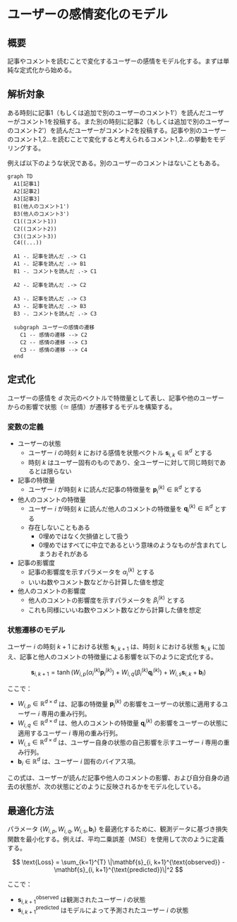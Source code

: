 # ユーザーの感情変化のモデル

## 概要

記事やコメントを読むことで変化するユーザーの感情をモデル化する。まずは単純な定式化から始める。

## 解析対象

ある時刻に記事1（もしくは追加で別のユーザーのコメント1'）を読んだユーザーがコメント1を投稿する。また別の時刻に記事2（もしくは追加で別のユーザーのコメント2'）を読んだユーザーがコメント2を投稿する。記事や別のユーザーのコメント1,2...を読むことで変化すると考えられるコメント1,2...の挙動をモデリングする。

例えば以下のような状況である。別のユーザーのコメントはないこともある。

```mermaid
graph TD
  A1[記事1]
  A2[記事2]
  A3[記事3]
  B1(他人のコメント1')
  B3(他人のコメント3')
  C1((コメント1))
  C2((コメント2))
  C3((コメント3))
  C4((...))
  
  A1 -. 記事を読んだ .-> C1
  A1 -. 記事を読んだ .-> B1
  B1 -. コメントを読んだ .-> C1

  A2 -. 記事を読んだ .-> C2

  A3 -. 記事を読んだ .-> C3
  A3 -. 記事を読んだ .-> B3
  B3 -. コメントを読んだ .-> C3

  subgraph ユーザーの感情の遷移
    C1 -- 感情の遷移 --> C2
    C2 -- 感情の遷移 --> C3
    C3 -- 感情の遷移 --> C4
  end
```

## 定式化

ユーザーの感情を $d$ 次元のベクトルで特徴量として表し、記事や他のユーザーからの影響で状態（$\simeq$ 感情）が遷移するモデルを構築する。

### 変数の定義

- ユーザーの状態
  - ユーザー $i$ の時刻 $k$ における感情を状態ベクトル $\mathbf{s}_{i, k} \in \mathbb{R}^d$ とする
  - 時刻 $k$ はユーザー固有のものであり、全ユーザーに対して同じ時刻であるとは限らない
- 記事の特徴量
  - ユーザー $i$ が時刻 $k$ に読んだ記事の特徴量を $\mathbf{p}_{i}^{(k)} \in \mathbb{R}^d$ とする
- 他人のコメントの特徴量
  - ユーザー $i$ が時刻 $k$ に読んだ他人のコメントの特徴量を $\mathbf{q}_{i}^{(k)} \in \mathbb{R}^d$ とする
  - 存在しないこともある
    - 0埋めではなく欠損値として扱う
    - 0埋めではすべてに中立であるという意味のようなものが含まれてしまうおそれがある
- 記事の影響度
  - 記事の影響度を示すパラメータを $\alpha_{i}^{(k)}$ とする
  - いいね数やコメント数などから計算した値を想定
- 他人のコメントの影響度
  - 他人のコメントの影響度を示すパラメータを $\beta_{i}^{(k)}$ とする
  - これも同様にいいね数やコメント数などから計算した値を想定

### 状態遷移のモデル

ユーザー $i$ の時刻 $k+1$ における状態 $\mathbf{s}_{i, k+1}$ は、時刻 $k$ における状態 $\mathbf{s}_{i, k}$ に加え、記事と他人のコメントの特徴量による影響を以下のように定式化する。

$$
\mathbf{s}_{i, k+1} = \tanh{\left(
  W_{i, p} \left( \alpha_{i}^{(k)} \mathbf{p}_{i}^{(k)} \right) + W_{i, q} \left( \beta_{i}^{(k)} \mathbf{q}_{i}^{(k)} \right) + W_{i, s} \mathbf{s}_{i, k} + \mathbf{b}_{i}
\right)}
$$

ここで：

- $W_{i, p} \in \mathbb{R}^{d \times d}$ は、記事の特徴量 $\mathbf{p}_{i}^{(k)}$ の影響をユーザーの状態に適用するユーザー $i$ 専用の重み行列。
- $W_{i, q} \in \mathbb{R}^{d \times d}$ は、他人のコメントの特徴量 $\mathbf{q}_{i}^{(k)}$ の影響をユーザーの状態に適用するユーザー $i$ 専用の重み行列。
- $W_{i, s} \in \mathbb{R}^{d \times d}$ は、ユーザー自身の状態の自己影響を示すユーザー $i$ 専用の重み行列。
- $\mathbf{b}_{i} \in \mathbb{R}^d$ は、ユーザー $i$ 固有のバイアス項。

この式は、ユーザーが読んだ記事や他人のコメントの影響、および自分自身の過去の状態が、次の状態にどのように反映されるかをモデル化している。

## 最適化方法

パラメータ $\{W_{i, p}, W_{i, q}, W_{i, s}, \mathbf{b}_{i}\}$ を最適化するために、観測データに基づき損失関数を最小化する。例えば、平均二乗誤差（MSE）を使用して次のように定義する。

$$
\text{Loss} = \sum_{k=1}^{T} \|\mathbf{s}_{i, k+1}^{\text{observed}} - \mathbf{s}_{i, k+1}^{\text{predicted}}\|^2
$$

ここで：

- $\mathbf{s}_{i, k+1}^{\text{observed}}$ は観測されたユーザー $i$ の状態
- $\mathbf{s}_{i, k+1}^{\text{predicted}}$ はモデルによって予測されたユーザー $i$ の状態
